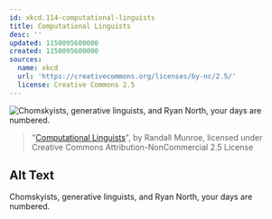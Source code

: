 ```yaml
---
id: xkcd.114-computational-linguists
title: Computational Linguists
desc: ''
updated: 1150095600000
created: 1150095600000
sources:
  name: xkcd
  url: 'https://creativecommons.org/licenses/by-nc/2.5/'
  license: Creative Commons 2.5
---
```

![Chomskyists, generative linguists, and Ryan North, your days are numbered.](https://imgs.xkcd.com/comics/computational_linguists.png)
> "[Computational Linguists](https://xkcd.com/114/)", by Randall Munroe, licensed under Creative Commons Attribution-NonCommercial 2.5 License

## Alt Text
Chomskyists, generative linguists, and Ryan North, your days are numbered.
